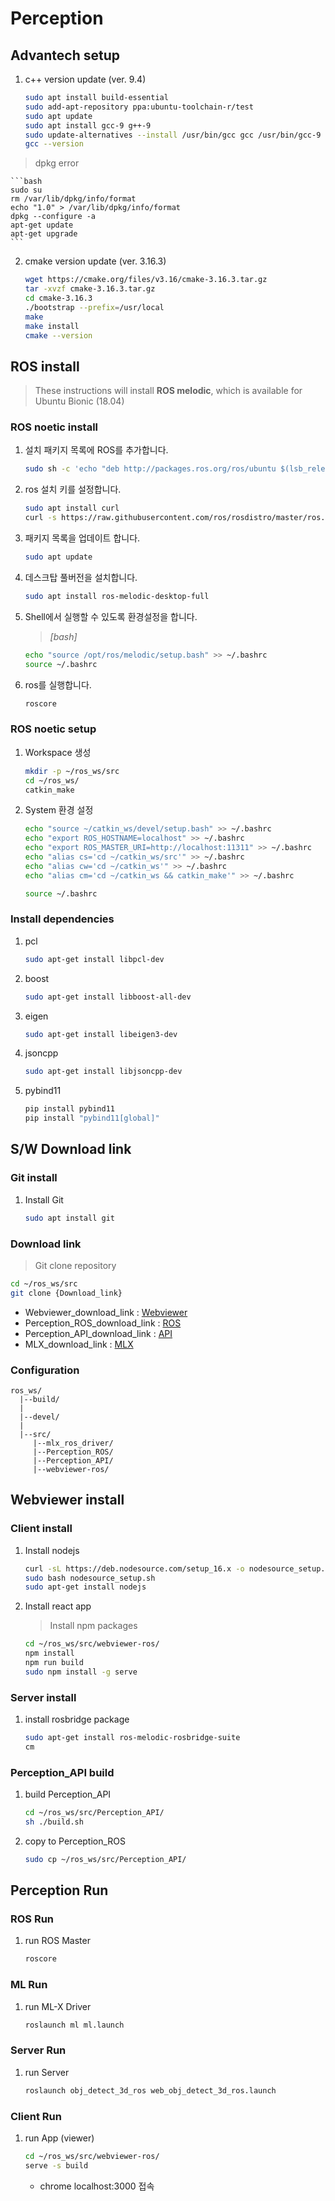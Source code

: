 # Perception

## Advantech setup

1. c++ version update (ver. 9.4)
    ```bash
    sudo apt install build-essential
    sudo add-apt-repository ppa:ubuntu-toolchain-r/test
    sudo apt update
    sudo apt install gcc-9 g++-9
    sudo update-alternatives --install /usr/bin/gcc gcc /usr/bin/gcc-9 60 --slave /usr/bin/g++ g++ /usr/bin/g++-9
    gcc --version
    ```
> dpkg error

    ```bash
    sudo su
    rm /var/lib/dpkg/info/format
    echo "1.0" > /var/lib/dpkg/info/format
    dpkg --configure -a
    apt-get update
    apt-get upgrade
    ```
    
2. cmake version update (ver. 3.16.3)
    ```bash
    wget https://cmake.org/files/v3.16/cmake-3.16.3.tar.gz
    tar -xvzf cmake-3.16.3.tar.gz
    cd cmake-3.16.3
    ./bootstrap --prefix=/usr/local
    make
    make install
    cmake --version
    ```
 

## ROS install

>These instructions will install **ROS melodic**, which is available for Ubuntu Bionic (18.04)

### ROS noetic install
1. 설치 패키지 목록에 ROS를 추가합니다.
	```bash
	sudo sh -c 'echo "deb http://packages.ros.org/ros/ubuntu $(lsb_release -sc) main" > /etc/apt/sources.list.d/ros-latest.list'
	```

2.  ros 설치 키를 설정합니다.
	```bash
	sudo apt install curl
	curl -s https://raw.githubusercontent.com/ros/rosdistro/master/ros.asc | sudo apt-key add -
	```

3.  패키지 목록을 업데이트 합니다.
	```bash
	sudo apt update
	```

4. 데스크탑 풀버전을 설치합니다.
	```bash
	sudo apt install ros-melodic-desktop-full
	```

5.  Shell에서 실행할 수 있도록 환경설정을 합니다.
	>_[bash]_
	```bash
	echo "source /opt/ros/melodic/setup.bash" >> ~/.bashrc
	source ~/.bashrc
	```

6.  ros를 실행합니다.
	```bash
	roscore
	```

### ROS noetic setup
1. Workspace 생성
	```bash
	mkdir -p ~/ros_ws/src
	cd ~/ros_ws/
	catkin_make
	```
	
2. System 환경 설정
	```bash
	echo "source ~/catkin_ws/devel/setup.bash" >> ~/.bashrc
	echo "export ROS_HOSTNAME=localhost" >> ~/.bashrc
	echo "export ROS_MASTER_URI=http://localhost:11311" >> ~/.bashrc
	echo "alias cs='cd ~/catkin_ws/src'" >> ~/.bashrc
	echo "alias cw='cd ~/catkin_ws'" >> ~/.bashrc
	echo "alias cm='cd ~/catkin_ws && catkin_make'" >> ~/.bashrc
	
	source ~/.bashrc
	```

### Install dependencies
1. pcl
	```bash
	sudo apt-get install libpcl-dev
	```
2. boost
	```bash
	sudo apt-get install libboost-all-dev
	```
3. eigen
	```bash
	sudo apt-get install libeigen3-dev
	```
4. jsoncpp
	```bash
	sudo apt-get install libjsoncpp-dev
	```
5. pybind11
	```bash
	pip install pybind11
	pip install "pybind11[global]"
	```


## S/W Download link

### Git install
1. Install Git
	```bash
	sudo apt install git
	```

### Download link
>Git clone repository
```bash
cd ~/ros_ws/src
git clone {Download_link}
```
- Webviewer_download_link : [Webviewer](https://github.com/soslab-solution/webviewer-ros.git)
- Perception_ROS_download_link : [ROS](https://github.com/soslab-solution/Perception_ROS.git)
- Perception_API_download_link : [API](https://github.com/soslab-solution/Perception_API.git)
- MLX_download_link : [MLX](https://github.com/soslab-solution/mlx_ros_driver.git)

### Configuration 
```
ros_ws/
  |--build/
  |
  |--devel/
  |
  |--src/
     |--mlx_ros_driver/
     |--Perception_ROS/
     |--Perception_API/
     |--webviewer-ros/
 ```


## Webviewer install

### Client install

1.  Install nodejs
	```bash
	curl -sL https://deb.nodesource.com/setup_16.x -o nodesource_setup.sh
	sudo bash nodesource_setup.sh
	sudo apt-get install nodejs
	```

2.  Install react app
	> Install npm packages
	```bash
	cd ~/ros_ws/src/webviewer-ros/
	npm install
	npm run build
	sudo npm install -g serve
	```

### Server install

1. install rosbridge package
    ```bash
    sudo apt-get install ros-melodic-rosbridge-suite
    cm
    ```

### Perception_API build

1. build Perception_API
    ```bash
    cd ~/ros_ws/src/Perception_API/
    sh ./build.sh
    ```

2. copy to Perception_ROS
    ```bash
    sudo cp ~/ros_ws/src/Perception_API/
    ```

## Perception Run

### ROS Run
1. run ROS Master
    ```bash
    roscore
    ```

### ML Run
1. run ML-X Driver
    ```bash
    roslaunch ml ml.launch
    ```

### Server Run
1. run Server
    ```bash
    roslaunch obj_detect_3d_ros web_obj_detect_3d_ros.launch
    ```

### Client Run

1. run App (viewer)
    ```bash
    cd ~/ros_ws/src/webviewer-ros/
    serve -s build
    ```
    - chrome localhost:3000 접속

